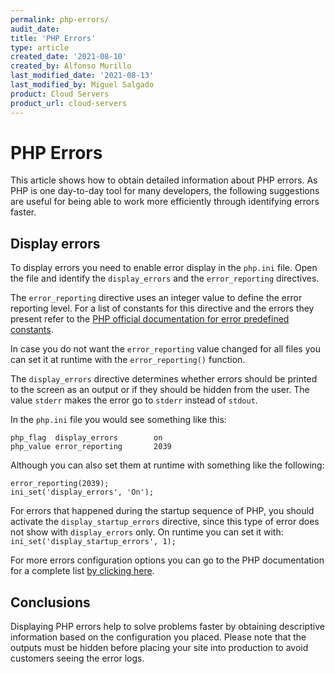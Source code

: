 ```yaml
---
permalink: php-errors/
audit_date:
title: 'PHP Errors'
type: article
created_date: '2021-08-10'
created_by: Alfonso Murillo
last_modified_date: '2021-08-13'
last_modified_by: Miguel Salgado
product: Cloud Servers
product_url: cloud-servers
---
```


# PHP Errors
This article shows how to obtain detailed information about PHP errors. As PHP is one day-to-day tool for many developers, the following suggestions are useful for being able to work more efficiently through identifying errors faster.

## Display errors
To display errors you need to enable error display in the `php.ini` file. Open the file and identify the `display_errors` and the `error_reporting` directives.

The `error_reporting` directive uses an integer value to define the error reporting level. For a list of constants for this directive and the errors they present refer to the [PHP official documentation for error predefined constants](https://www.php.net/manual/en/errorfunc.constants.php).

In case you do not want the `error_reporting` value changed for all files you can set it at runtime with the `error_reporting()` function.

The `display_errors` directive determines whether errors should be printed to the screen as an output or if they should be hidden from the user. The value `stderr` makes the error go to `stderr` instead of `stdout`.

In the `php.ini` file you would see something like this:
```
php_flag  display_errors        on
php_value error_reporting       2039
```
Although you can also set them at runtime with something like the following:
```
error_reporting(2039);
ini_set('display_errors', 'On');
```
For errors that happened during the startup sequence of PHP, you should activate the `display_startup_errors` directive, since this type of error does not show with `display_errors` only. On runtime you can set it with:
`ini_set('display_startup_errors', 1);`

For more errors configuration options you can go to the PHP documentation for a complete list [by clicking here](https://www.php.net/manual/en/errorfunc.configuration.php).

## Conclusions
Displaying PHP errors help to solve problems faster by obtaining descriptive information based on the configuration you placed. Please note that the outputs must be hidden before placing your site into production to avoid customers seeing the error logs.

